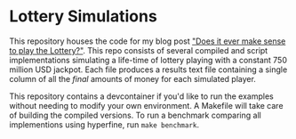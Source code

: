 # Lottery Simulations

This repository houses the code for my blog post
["Does it ever make sense to play the Lottery?"](https://dmsenter89.github.io/post/22-09-lottery/).
This repo consists of several compiled and script implementations simulating
a life-time of lottery playing with a constant 750 million USD jackpot. Each file
produces a results text file containing a single column of all the _final_ amounts 
of money for each simulated player.

This repository contains a devcontainer if you'd like to run the examples without
needing to modify your own environment. A Makefile will take care of building the 
compiled versions. To run a benchmark comparing all implementions using hyperfine,
run `make benchmark`.
